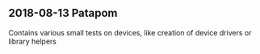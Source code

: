 ## 2018-08-13 Patapom

Contains various small tests on devices, like creation of device drivers or library helpers
